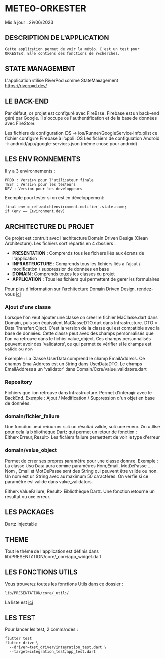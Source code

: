# METEO-ORKESTER

Mis à jour : 29/06/2023


## DESCRIPTION DE L'APPLICATION

```
Cette application permet de voir la météo. C'est un test pour ORKESTER. Elle contiens des fonctions de recherches.
```


## STATE MANAGEMENT
L'application utilise RiverPod comme StateManagement
https://riverpod.dev/



## LE BACK-END
Par défaut, ce projet est configuré avec FireBase. 
Firebase est un back-end géré par Google. Il s'occupe de l'authentification et de la base de données avec FireStore. 

Les fichiers de configuration iOS
-> ios/Runner/GoogleService-Info.plist ce fichier configure Firebase à l'appli iOS
Les fichiers de configuration Android
-> android/app/google-services.json (même chose pour android)


## LES ENVIRONNEMENTS

Il y a 3 environnements :

    PROD : Version pour l'utilisateur finale
    TEST : Version pour les testeurs
    DEV : Version pour les developpeurs

Exemple pour tester si on est en développement: 
```
final env = ref.watch(environment.notifier).state.name;
if (env == Environment.dev)
```


## ARCHITECTURE DU PROJET

Ce projet est contruit avec l'architecture Domain Driven Design (Clean Architecture). 
Les fichiers sont répartis en 4 dossiers :
- **PRESENTATION** : Comprends tous les fichiers liés aux écrans de l'application
- **INFRASTRUCTURE** : Comprends tous les fichiers liés à l'ajout / modification / suppression de données en base 
- **DOMAIN** : Comprends toutes les classes du projet
- **APPLICATION** : Tous les fichiers qui permettent de gerer les formulaires

Pour plus d'information sur l'architecture Domain Driven Design, rendez-vous [ici](https://otakoyi.software/blog/flutter-clean-architecture-with-riverpod-and-supabase)

### Ajout d'une classe
Lorsque l'on veut ajouter une classe on créer le fichier MaClasse.dart dans Domain, puis son
équivalent MaClasseDTO.dart dans Infrastructure. DTO = Data Transfert Oject. C'est la version
de la classe qui est compatible avec la base de données. 
Cette classe peut avec des champs personnalisés que l'on va retrouve dans le fichier value_object.
Ces champs personnalisés peuvent avoir des 'validators', ce qui permet de vérifier si le champs
est valide ou non. 

Exemple : La Classe UserData comprend le champ EmailAddress. Ce champs EmailAddress est un String 
dans UserDataDTO. Le champs EmailAddress a un 'validator' dans Domain/Core/value_validators.dart

### Repository
Fichiers que l'on retrouve dans Infrastructure. Permet d'interagir avec le BackEnd.
Exemple : Ajout / Modification / Suppression d'un objet en base de données. 

### domain/fichier_failure
Une fonction peut retourner soit un résultat valide, soit une erreur. 
On utilise pour cela la bibliothèque Dartz qui permet un retour de fonction : Either<Erreur, Result>
Les fichiers failure permettent de voir le type d'erreur

### domain/value_object
Permet de créer ses propres paramètre pour une classe donnée. 
Exemple : La classe UserData aura comme paramètres Nom,Email, MotDePasse ....
Nom , Email et MotDePasse sont des String qui peuvent être valide ou non. 
Un nom est un String avec au maximum 50 caractères.
On vérifie si ce paramètre est valide dans value_validators. 

Either<ValueFailure, Result>
Bibliothèque Dartz. Une fonction retourne un résultat ou une erreur. 


## LES PACKAGES

Dartz
Injectable

## THEME

Tout le thème de l'application est définis dans lib/PRESENTATION/core/_core/app_widget.dart

## LES FONCTIONS UTILS

Vous trouverez toutes les fonctions Utils dans ce dossier : 
```
lib/PRESENTATION/core/_utils/
```

La liste est [ici](DOCUMENTATION/fonctions_utils.md)

## LES TEST

Pour lancer les test, 2 commandes : 

```
flutter test
flutter drive \
  --driver=test_driver/integration_test.dart \
  --target=integration_test/app_test.dart
```